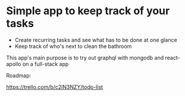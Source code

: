 # Simple app to keep track of your tasks

- Create recurring tasks and see what has to be done at one glance
- Keep track of who's next to clean the bathroom

This app's main purpose is to try out graphql with mongodb and react-apollo on a full-stack app

Roadmap:

https://trello.com/b/c2lN3NZY/todo-list
